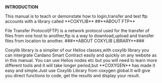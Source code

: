 **INTRODUCTION**
<p>This manual is to teach or demonstate how to login,transfer and test ftp accounts with a library called **COXYLIB**
##**ABOUT FTP**
<P>File Transfer Protocol(FTP) is a network protocol used for the transfer of files from one host to another,ftp is a way to download,upload and transfer files from location to another.
###**ABOUT COXYLIB LIBRARY**### 
<p>Coxylib library is a simplier of our Helios classes,with coxylib library you can intergrate Cardano Smart Contract easily and quickly on any website as in this manual. You can use Helios nodes etc but you will need to learn more different tools and it will take longer period,but **COXYGEN** has made it easy and simple.Just use Coxylib Library from coxygen global.It will give you direct functions to code, get the results and display your result. </p>
